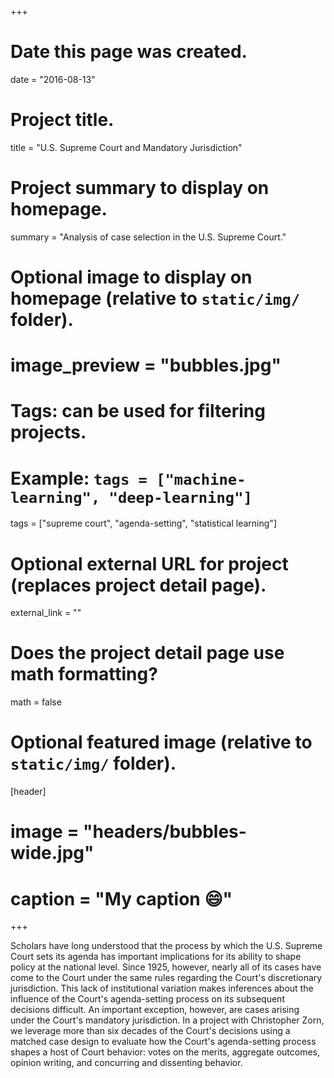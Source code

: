 +++
# Date this page was created.
date = "2016-08-13"

# Project title.
title = "U.S. Supreme Court and Mandatory Jurisdiction"

# Project summary to display on homepage.
summary = "Analysis of case selection in the U.S. Supreme Court."

# Optional image to display on homepage (relative to `static/img/` folder).
# image_preview = "bubbles.jpg"

# Tags: can be used for filtering projects.
# Example: `tags = ["machine-learning", "deep-learning"]`
tags = ["supreme court", "agenda-setting", "statistical learning"]

# Optional external URL for project (replaces project detail page).
external_link = ""

# Does the project detail page use math formatting?
math = false

# Optional featured image (relative to `static/img/` folder).
[header]
# image = "headers/bubbles-wide.jpg"
# caption = "My caption :smile:"

+++

Scholars have long understood that the process by which the U.S. Supreme Court sets its agenda has important implications for its ability to shape policy at the national level. Since 1925, however, nearly all of its cases have come to the Court under the same rules regarding the Court's discretionary jurisdiction. This lack of institutional variation makes inferences about the influence of the Court's agenda-setting process on its subsequent decisions difficult. An important exception, however, are cases arising under the Court's mandatory jurisdiction. In a project with Christopher Zorn, we leverage more than six decades of the Court's decisions using a matched case design to evaluate how the Court's agenda-setting process shapes a host of Court behavior: votes on the merits, aggregate outcomes, opinion writing, and concurring and dissenting behavior.
